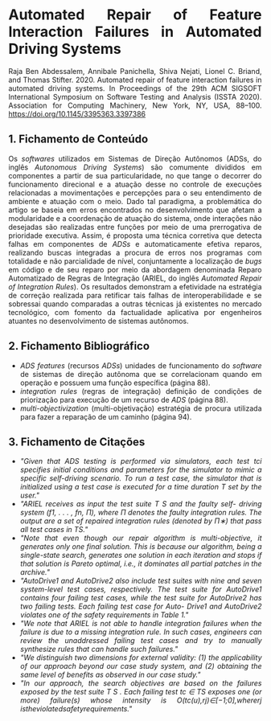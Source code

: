 <div align="justify">

# Automated Repair of Feature Interaction Failures in Automated Driving Systems

Raja Ben Abdessalem, Annibale Panichella, Shiva Nejati, Lionel C. Briand, and Thomas Stifter. 2020. Automated repair of feature interaction failures in automated driving systems. In Proceedings of the 29th ACM SIGSOFT International Symposium on Software Testing and Analysis (ISSTA 2020). Association for Computing Machinery, New York, NY, USA, 88–100. https://doi.org/10.1145/3395363.3397386

## 1. Fichamento de Conteúdo

Os *softwares* utilizados em Sistemas de Direção Autônomos (ADSs, do inglês *Autonomous Driving Systems*) são comumente divididos em componentes a partir de sua particularidade, no que tange o decorrer do funcionamento direcional e a atuação desse no controle de execuções relacionadas a movimentações e percepções para o seu entendimento de ambiente e atuação com o meio. Dado tal paradigma, a problemática do artigo se baseia em erros encontrados no desenvolvimento que afetam a modularidade e a coordenação de atuação do sistema, onde interações não desejadas são realizadas entre funções por meio de uma prerrogativa de prioridade  executiva. Assim, é proposta uma técnica corretiva que detecta falhas em componentes de *ADSs* e automaticamente efetiva reparos, realizando buscas integradas a procura de erros nos programas com totalidade e não parcialidade de nível, conjuntamente a localização de *bugs* em código e de seu reparo por meio da abordagem denominada Reparo Automatizado de Regras de Integração (ARIEL, do inglês *Automated Repair of Integration Rules*). Os resultados demonstram a efetividade na estratégia de correção realizada para retificar tais falhas de interoperabilidade e se sobressai quando comparadas a outras técnicas já existentes no mercado tecnológico, com fomento da factualidade aplicativa por engenheiros atuantes no desenvolvimento de sistemas autônomos.

## 2. Fichamento Bibliográfico 

* _ADS features_ (recursos *ADSs*) unidades de funcionamento do *software* de sistemas de direção autônoma que se correlacionam quando em operação e possuem uma função específica (página 88).
* _integration rules_ (regras de integração) definição de condições de priorização para execução de um recurso de *ADS* (página 88).
* _multi-objectivization_ (multi-objetivação) estratégia de procura utilizada para fazer a reparação de um caminho (página 94).

## 3. Fichamento de Citações 

* _"Given that ADS testing is performed via simulators, each test tci specifies initial conditions and parameters for the simulator to mimic a specific self-driving scenario. To run a test case, the simulator that is initialized using a test case is executed for a time duration T set by the user."_
* _"ARIEL receives as input the test suite T S and the faulty self- driving system (f1, . . . , fn, Π), where Π denotes the faulty integration rules. The output are a set of repaired integration rules (denoted by Π∗) that pass all test cases in TS."_
* _"Note that even though our repair algorithm is multi-objective, it generates only one final solution. This is because our algorithm, being a single-state search, generates one solution in each iteration and stops if that solution is Pareto optimal, i.e., it dominates all partial patches in the archive."_
* _"AutoDrive1 and AutoDrive2 also include test suites with nine and seven system-level test cases, respectively. The test suite for AutoDrive1 contains four failing test cases, while the test suite for AutoDrive2 has two failing tests. Each failing test case for Auto- Drive1 and AutoDrive2 violates one of the safety requirements in Table 1."_
* _"We note that ARIEL is not able to handle integration failures when the failure is due to a missing integration rule. In such cases, engineers can review the unaddressed failing test cases and try to manually synthesize rules that can handle such failures."_
* _"We distinguish two dimensions for external validity: (1) the applicability of our approach beyond our case study system, and (2) obtaining the same level of benefits as observed in our case study."_
* _"In our approach, the search objectives are based on the failures exposed by the test suite T S . Each failing test tc ∈ TS exposes one (or more) failure(s) whose intensity is O(tc(u),rj)∈[−1;0],whererj istheviolatedsafetyrequirements."_

<div>
